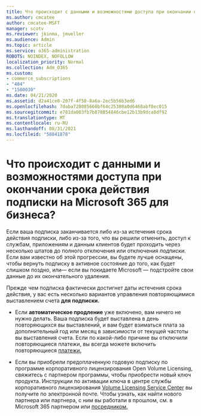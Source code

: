 ```yaml
---
title: Что происходит с данными и возможностями доступа при окончании срока действия подписки на Microsoft 365 для бизнеса?
ms.author: cmcatee
author: cmcatee-MSFT
manager: scotv
ms.reviewer: jkinma, jmueller
ms.audience: Admin
ms.topic: article
ms.service: o365-administration
ROBOTS: NOINDEX, NOFOLLOW
localization_priority: Normal
ms.collection: Adm_O365
ms.custom:
- commerce_subscriptions
- "484"
- "1500030"
ms.date: 04/21/2020
ms.assetid: d2a41ce0-207f-4f50-8a6a-2ec5b56b3ed6
ms.openlocfilehash: 7daba728085660bf64c25380a0d6468abf8ec015
ms.sourcegitcommit: e781da003fb7b878854846cbe12b13b9dca8df92
ms.translationtype: MT
ms.contentlocale: ru-RU
ms.lasthandoff: 08/31/2021
ms.locfileid: "58841878"
---
```

# <a name="what-happens-to-my-data-and-access-when-my-microsoft-365-for-business-subscription-ends"></a>Что происходит с данными и возможностями доступа при окончании срока действия подписки на Microsoft 365 для бизнеса?

Если ваша подписка заканчивается либо из-за истечения срока действия подписки, либо из-за того, что вы решили отменить, доступ к службам, приложениям и данным клиентов будет проходить через несколько штатов до полного отключения или отключения *подписки.* Если вам известно об этой прогрессии, вы будете лучше оснащены, чтобы вернуть подписку в активное состояние до того, как будет слишком поздно, или— если вы покидаете Microsoft — подстройте свои данные до их окончательного удаления.
  
Прежде чем подписка фактически достигнет даты истечения срока действия, у вас есть несколько вариантов управления повторяющимися выставлением счета **для подписки.**
  
- Если **автоматическое продление** уже включено, вам ничего не нужно делать. Ваша подписка будет выставлена в день повторяющихся вы выставлений, и вам будет взиматься плата за дополнительный год или месяц в зависимости от текущей частоты вы выставления счета.  Если по какой-либо  причине вы отключили повторяющиеся платежи, вы всегда можете включить повторяющиеся [платежи.](https://docs.microsoft.com/microsoft-365/commerce/subscriptions/renew-your-subscription#turn-recurring-billing-off-or-on)

- Если вы приобрели предоплаченную годовую подписку по программе корпоративного лицензирования Open Volume Licensing, свяжитесь с партнером программы, чтобы приобрести новый ключ продукта. Инструкции по активации ключа в центре службы корпоративного лицензирования [Volume Licensing Service Center](https://go.microsoft.com/fwlink/p/?LinkID=282016) вы получите по электронной почте. Чтобы узнать, как найти нового партнера или партнера, с ним вы работали в прошлом, см. в Microsoft 365 партнером или [посредником.](https://docs.microsoft.com/microsoft-365/admin/manage/find-your-partner-or-reseller)